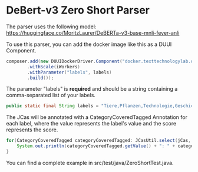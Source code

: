 # DeBert-v3 Zero Short Parser

The parser uses the following model:
https://huggingface.co/MoritzLaurer/DeBERTa-v3-base-mnli-fever-anli

To use this parser, you can add the docker image like this as a DUUI Component.
```java
composer.add(new DUUIDockerDriver.Component("docker.texttechnologylab.org/debert-zero-short:latest")
        .withScale(iWorkers)
        .withParameter("labels", labels)
        .build());
```
The parameter "labels" is **required** and should be a string containing a comma-separated list of your labels.
```java
public static final String labels = "Tiere,Pflanzen,Technologie,Geschichte,Kunst,Musik,Politik,Bildung,Sport,Gesundheit,Reisen,Essen und Trinken,Filme,Literatur,Umwelt,Wissenschaft,Mode,Philosophie,Psychologie,Wirtschaft";
```
The JCas will be annotated with a CategoryCoveredTagged Annotation for each label, where the value represents the label's value and the score represents the score.
```java
for(CategoryCoveredTagged categoryCoveredTagged: JCasUtil.select(jCas, CategoryCoveredTagged.class)){
    System.out.println(categoryCoveredTagged.getValue() + ": " + categoryCoveredTagged.getScore());
}
```
You can find a complete example in src/test/java/ZeroShortTest.java.
